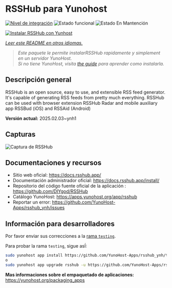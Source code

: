 <!--
Este archivo README esta generado automaticamente<https://github.com/YunoHost/apps/tree/master/tools/readme_generator>
No se debe editar a mano.
-->

# RSSHub para Yunohost

[![Nivel de integración](https://apps.yunohost.org/badge/integration/rsshub)](https://ci-apps.yunohost.org/ci/apps/rsshub/)
![Estado funcional](https://apps.yunohost.org/badge/state/rsshub)
![Estado En Mantención](https://apps.yunohost.org/badge/maintained/rsshub)

[![Instalar RSSHub con Yunhost](https://install-app.yunohost.org/install-with-yunohost.svg)](https://install-app.yunohost.org/?app=rsshub)

*[Leer este README en otros idiomas.](./ALL_README.md)*

> *Este paquete le permite instalarRSSHub rapidamente y simplement en un servidor YunoHost.*  
> *Si no tiene YunoHost, visita [the guide](https://yunohost.org/install) para aprender como instalarla.*

## Descripción general

RSSHub is an open source, easy to use, and extensible RSS feed generator. It's capable of generating RSS feeds from pretty much everything. RSSHub can be used with browser extension RSSHub Radar and mobile auxiliary app RSSBud (iOS) and RSSAid (Android)


**Versión actual:** 2025.02.03~ynh1

## Capturas

![Captura de RSSHub](./doc/screenshots/screenshot.png)

## Documentaciones y recursos

- Sitio web oficial: <https://docs.rsshub.app/>
- Documentación administrador oficial: <https://docs.rsshub.app/install/>
- Repositorio del código fuente oficial de la aplicación : <https://github.com/DIYgod/RSSHub>
- Catálogo YunoHost: <https://apps.yunohost.org/app/rsshub>
- Reportar un error: <https://github.com/YunoHost-Apps/rsshub_ynh/issues>

## Información para desarrolladores

Por favor enviar sus correcciones a la [rama `testing`](https://github.com/YunoHost-Apps/rsshub_ynh/tree/testing).

Para probar la rama `testing`, sigue asÍ:

```bash
sudo yunohost app install https://github.com/YunoHost-Apps/rsshub_ynh/tree/testing --debug
o
sudo yunohost app upgrade rsshub -u https://github.com/YunoHost-Apps/rsshub_ynh/tree/testing --debug
```

**Mas informaciones sobre el empaquetado de aplicaciones:** <https://yunohost.org/packaging_apps>
